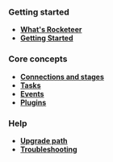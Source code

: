 ### Getting started

- **[What's Rocketeer](I-Introduction/Whats-Rocketeer.md)**
- **[Getting Started](I-Introduction/Getting-started.md)**

### Core concepts

- **[Connections and stages](II-Concepts/Connections-and-Stages.md)**
- **[Tasks](II-Concepts/Tasks.md)**
- **[Events](II-Concepts/Events.md)**
- **[Plugins](II-Concepts/Plugins.md)**

### Help

- **[Upgrade path](VI-Help/Upgrade-Path.md)**
- **[Troubleshooting](VI-Help/Troubleshooting.md)**
